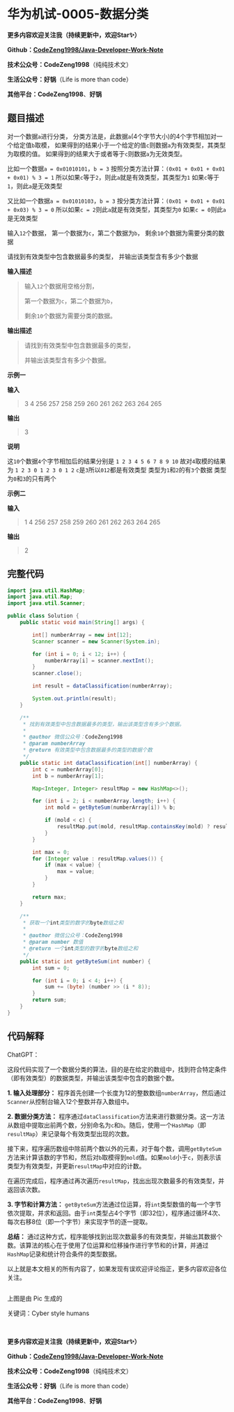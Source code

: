 # 华为机试-0005-数据分类



**更多内容欢迎关注我（持续更新中，欢迎Star✨）**

**Github：[CodeZeng1998/Java-Developer-Work-Note](https://github.com/CodeZeng1998/Java-Developer-Work-Note)**

**技术公众号：CodeZeng1998**（纯纯技术文）

**生活公众号：好锅**（Life is more than code）

**其他平台：CodeZeng1998**、**好锅**





## 题目描述

对一个数据`a`进行分类，
分类方法是，此数据`a`(4个字节大小)的4个字节相加对一个给定值`b`取模，
如果得到的结果小于一个给定的值`c`则数据`a`为有效类型，其类型为取模的值。
如果得到的结果大于或者等于`c`则数据`a`为无效类型。

比如一个数据`a = 0x01010101`，`b = 3`
按照分类方法计算：`(0x01 + 0x01 + 0x01 + 0x01) % 3 = 1`
所以如果`c`等于`2`，则此`a`就是有效类型，其类型为`1`
如果`c`等于`1`，则此`a`是无效类型

又比如一个数据`a = 0x01010103`，`b = 3`
按分类方法计算：`(0x01 + 0x01 + 0x01 + 0x03) % 3 = 0`
所以如果`c = 2`则此`a`就是有效类型，其类型为`0`
如果`c = 0`则此`a`是无效类型

输入`12`个数据，
第一个数据为`c`，第二个数据为`b`，
剩余`10`个数据为需要分类的数据

请找到有效类型中包含数据最多的类型，
并输出该类型含有多少个数据



**输入描述**

> 输入`12`个数据用空格分割，
>
> 第一个数据为`c`，第二个数据为`b`，
>
> 剩余`10`个数据为需要分类的数据。



**输出描述**

> 请找到有效类型中包含数据最多的类型，
>
> 并输出该类型含有多少个数据。



**示例一**

**输入**

> 3 4 256 257 258 259 260 261 262 263 264 265

**输出**

> 3



**说明**

这`10`个数据`4`个字节相加后的结果分别是
`1 2 3 4 5 6 7 8 9 10`
故对`4`取模的结果为
`1 2 3 0 1 2 3 0 1 2`
`c`是`3`所以`012`都是有效类型
类型为`1`和`2`的有`3`个数据
类型为`0`和`3`的只有两个



**示例二**

**输入**

> 1 4 256 257 258 259 260 261 262 263 264 265

**输出**

> 2





## 完整代码

```java
import java.util.HashMap;
import java.util.Map;
import java.util.Scanner;

public class Solution {
    public static void main(String[] args) {

        int[] numberArray = new int[12];
        Scanner scanner = new Scanner(System.in);

        for (int i = 0; i < 12; i++) {
            numberArray[i] = scanner.nextInt();
        }
        scanner.close();

        int result = dataClassification(numberArray);

        System.out.println(result);
    }

    /**
     * 找到有效类型中包含数据最多的类型，输出该类型含有多少个数据。
     *
     * @author 微信公众号：CodeZeng1998
     * @param numberArray
     * @return 有效类型中包含数据最多的类型的数据个数
     */
    public static int dataClassification(int[] numberArray) {
        int c = numberArray[0];
        int b = numberArray[1];

        Map<Integer, Integer> resultMap = new HashMap<>();

        for (int i = 2; i < numberArray.length; i++) {
            int mold = getByteSum(numberArray[i]) % b;

            if (mold < c) {
                resultMap.put(mold, resultMap.containsKey(mold) ? resultMap.get(mold) + 1 : 1);
            }
        }

        int max = 0;
        for (Integer value : resultMap.values()) {
            if (max < value) {
                max = value;
            }
        }

        return max;
    }

    /**
     * 获取一个int类型的数字的byte数组之和
     *
     * @author 微信公众号：CodeZeng1998
     * @param number 数值
     * @return 一个int类型的数字的byte数组之和
     */
    public static int getByteSum(int number) {
        int sum = 0;

        for (int i = 0; i < 4; i++) {
            sum += (byte) (number >> (i * 8));
        }
        return sum;
    }
}
```







## 代码解释

ChatGPT：

这段代码实现了一个数据分类的算法，目的是在给定的数组中，找到符合特定条件（即有效类型）的数据类型，并输出该类型中包含的数据个数。

**1. 输入处理部分：** 程序首先创建一个长度为12的整数数组`numberArray`，然后通过`Scanner`从控制台输入12个整数并存入数组中。

**2. 数据分类方法：** 程序通过`dataClassification`方法来进行数据分类。这一方法从数组中提取出前两个数，分别命名为`c`和`b`。随后，使用一个`HashMap`（即`resultMap`）来记录每个有效类型出现的次数。

接下来，程序遍历数组中除前两个数以外的元素，对于每个数，调用`getByteSum`方法来计算该数的字节和，然后对`b`取模得到`mold`值。如果`mold`小于`c`，则表示该类型为有效类型，并更新`resultMap`中对应的计数。

在遍历完成后，程序通过再次遍历`resultMap`，找出出现次数最多的有效类型，并返回该次数。

**3. 字节和计算方法：** `getByteSum`方法通过位运算，将`int`类型数值的每一个字节依次提取，并求和返回。由于`int`类型占4个字节（即32位），程序通过循环4次、每次右移8位（即一个字节）来实现字节的逐一提取。

**总结：** 通过这种方式，程序能够找到出现次数最多的有效类型，并输出其数据个数。该算法的核心在于使用了位运算和位移操作进行字节和的计算，并通过`HashMap`记录和统计符合条件的类型数据。







以上就是本文相关的所有内容了，如果发现有误欢迎评论指正，更多内容欢迎各位关注。

![]()

上图是由 Pic 生成的

关键词：Cyber style humans

<br/>

**更多内容欢迎关注我（持续更新中，欢迎Star✨）**

**Github：[CodeZeng1998/Java-Developer-Work-Note](https://github.com/CodeZeng1998/Java-Developer-Work-Note)**

**技术公众号：CodeZeng1998**（纯纯技术文）

**生活公众号：好锅**（Life is more than code）

**其他平台：CodeZeng1998**、**好锅**
